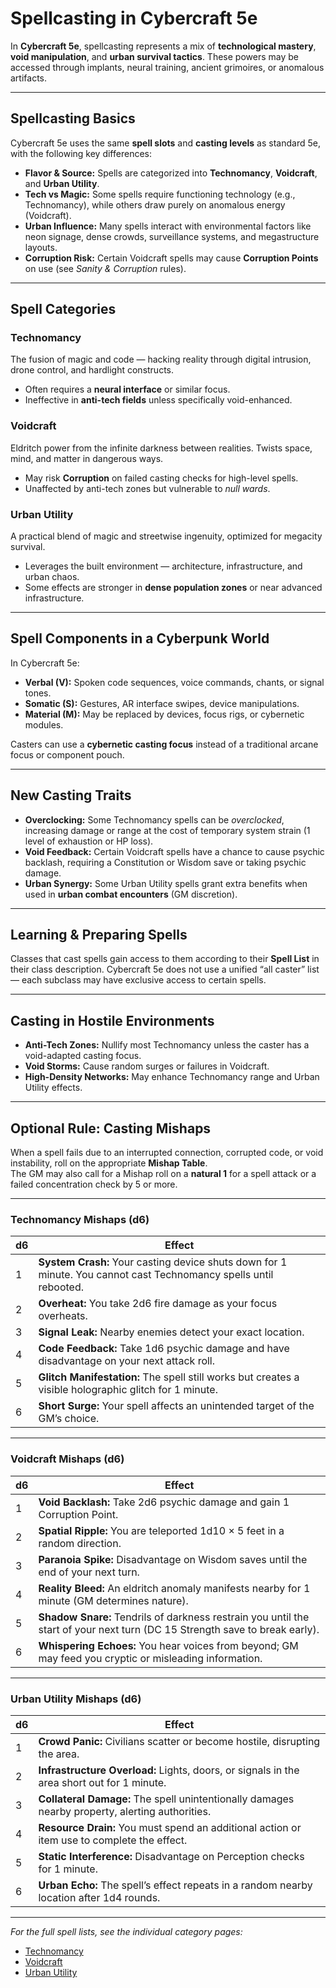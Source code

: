 # Spellcasting in Cybercraft 5e

In **Cybercraft 5e**, spellcasting represents a mix of **technological mastery**, **void manipulation**, and **urban survival tactics**. These powers may be accessed through implants, neural training, ancient grimoires, or anomalous artifacts.

---

## Spellcasting Basics
Cybercraft 5e uses the same **spell slots** and **casting levels** as standard 5e, with the following key differences:

- **Flavor & Source:** Spells are categorized into **Technomancy**, **Voidcraft**, and **Urban Utility**.
- **Tech vs Magic:** Some spells require functioning technology (e.g., Technomancy), while others draw purely on anomalous energy (Voidcraft).
- **Urban Influence:** Many spells interact with environmental factors like neon signage, dense crowds, surveillance systems, and megastructure layouts.
- **Corruption Risk:** Certain Voidcraft spells may cause **Corruption Points** on use (see *Sanity & Corruption* rules).

---

## Spell Categories

### **Technomancy**
The fusion of magic and code — hacking reality through digital intrusion, drone control, and hardlight constructs.  
- Often requires a **neural interface** or similar focus.
- Ineffective in **anti-tech fields** unless specifically void-enhanced.

### **Voidcraft**
Eldritch power from the infinite darkness between realities. Twists space, mind, and matter in dangerous ways.  
- May risk **Corruption** on failed casting checks for high-level spells.
- Unaffected by anti-tech zones but vulnerable to *null wards*.

### **Urban Utility**
A practical blend of magic and streetwise ingenuity, optimized for megacity survival.  
- Leverages the built environment — architecture, infrastructure, and urban chaos.
- Some effects are stronger in **dense population zones** or near advanced infrastructure.

---

## Spell Components in a Cyberpunk World

In Cybercraft 5e:
- **Verbal (V):** Spoken code sequences, voice commands, chants, or signal tones.
- **Somatic (S):** Gestures, AR interface swipes, device manipulations.
- **Material (M):** May be replaced by devices, focus rigs, or cybernetic modules.

Casters can use a **cybernetic casting focus** instead of a traditional arcane focus or component pouch.

---

## New Casting Traits

- **Overclocking:** Some Technomancy spells can be *overclocked*, increasing damage or range at the cost of temporary system strain (1 level of exhaustion or HP loss).
- **Void Feedback:** Certain Voidcraft spells have a chance to cause psychic backlash, requiring a Constitution or Wisdom save or taking psychic damage.
- **Urban Synergy:** Some Urban Utility spells grant extra benefits when used in **urban combat encounters** (GM discretion).

---

## Learning & Preparing Spells

Classes that cast spells gain access to them according to their **Spell List** in their class description. Cybercraft 5e does not use a unified “all caster” list — each subclass may have exclusive access to certain spells.

---

## Casting in Hostile Environments

- **Anti-Tech Zones:** Nullify most Technomancy unless the caster has a void-adapted casting focus.
- **Void Storms:** Cause random surges or failures in Voidcraft.
- **High-Density Networks:** May enhance Technomancy range and Urban Utility effects.

---

## Optional Rule: Casting Mishaps

When a spell fails due to an interrupted connection, corrupted code, or void instability, roll on the appropriate **Mishap Table**.  
The GM may also call for a Mishap roll on a **natural 1** for a spell attack or a failed concentration check by 5 or more.

---

### Technomancy Mishaps (d6)
| d6 | Effect |
|----|--------|
| 1 | **System Crash:** Your casting device shuts down for 1 minute. You cannot cast Technomancy spells until rebooted. |
| 2 | **Overheat:** You take 2d6 fire damage as your focus overheats. |
| 3 | **Signal Leak:** Nearby enemies detect your exact location. |
| 4 | **Code Feedback:** Take 1d6 psychic damage and have disadvantage on your next attack roll. |
| 5 | **Glitch Manifestation:** The spell still works but creates a visible holographic glitch for 1 minute. |
| 6 | **Short Surge:** Your spell affects an unintended target of the GM’s choice. |

---

### Voidcraft Mishaps (d6)
| d6 | Effect |
|----|--------|
| 1 | **Void Backlash:** Take 2d6 psychic damage and gain 1 Corruption Point. |
| 2 | **Spatial Ripple:** You are teleported 1d10 × 5 feet in a random direction. |
| 3 | **Paranoia Spike:** Disadvantage on Wisdom saves until the end of your next turn. |
| 4 | **Reality Bleed:** An eldritch anomaly manifests nearby for 1 minute (GM determines nature). |
| 5 | **Shadow Snare:** Tendrils of darkness restrain you until the start of your next turn (DC 15 Strength save to break early). |
| 6 | **Whispering Echoes:** You hear voices from beyond; GM may feed you cryptic or misleading information. |

---

### Urban Utility Mishaps (d6)
| d6 | Effect |
|----|--------|
| 1 | **Crowd Panic:** Civilians scatter or become hostile, disrupting the area. |
| 2 | **Infrastructure Overload:** Lights, doors, or signals in the area short out for 1 minute. |
| 3 | **Collateral Damage:** The spell unintentionally damages nearby property, alerting authorities. |
| 4 | **Resource Drain:** You must spend an additional action or item use to complete the effect. |
| 5 | **Static Interference:** Disadvantage on Perception checks for 1 minute. |
| 6 | **Urban Echo:** The spell’s effect repeats in a random nearby location after 1d4 rounds. |

---

*For the full spell lists, see the individual category pages:*
- [Technomancy](technomancy.md)
- [Voidcraft](voidcraft.md)
- [Urban Utility](urban-utility.md)
